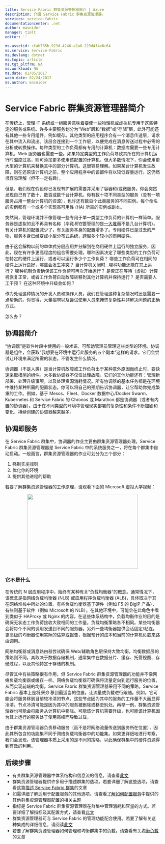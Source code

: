 ```yaml
---
title: Service Fabric 群集资源管理器简介 | Azure
description: 介绍 Service Fabric 群集资源管理器。
services: service-fabric
documentationcenter: .net
author: masnider
manager: timlt
editor: ''

ms.assetid: cfab735b-923d-4246-a2a8-220d4f4e0c64
ms.service: Service-Fabric
ms.devlang: dotnet
ms.topic: article
ms.tgt_pltfrm: NA
ms.workload: NA
ms.date: 01/05/2017
wacn.date: 02/24/2017
ms.author: masnider
---
```


# Service Fabric 群集资源管理器简介
在传统上，管理 IT 系统或一组服务意味着要使一些物理机或虚拟机专用于这些特定的服务或系统。许多主要服务划分为“Web”层和“数据”或“存储”层，此外可能还有其他一些专用组件，例如缓存。其他类型的应用程序会有一个消息传送层，请求在其中流入和流出。该层会连接到一个工作层，以便完成在消息传送过程中必需的分析或转换操作。每种类型的工作负荷都有专用的计算机：数据库需要一些专用计算机，Web 服务器也需要一些。如果特定类型的工作负荷导致其所在的计算机运行时温度过高，则可添加更多使用该配置的计算机。但大多数情况下，你会使用更大型的计算机来替换其中的部分计算机。这很容易理解。如果某台计算机发生故障，则在还原该计算机之前，整个应用程序中的该部件将以较低容量运行。这仍然很容易理解（但不一定有趣）。

但是，我们现在假设你已发现有扩展的需要并采用了容器和/或微服务。你会突然发现自己有了数十、数百或数千台计算机。你有数十项不同类型的服务（没有一项服务占用一整台计算机的资源），也许还有数百个此类服务的不同实例。每个命名的实例都有一个或多个实现高可用性 \(HA\) 所需的实例或副本。

突然间，管理环境并不像管理一些专用于单一类型工作负荷的计算机一样简单。服务器是虚拟的且不再具有名称（毕竟*现在*要管理的是[一大堆](http://www.slideshare.net/randybias/architectures-for-open-and-scalable-clouds/20)而不是几台计算机）。有关计算机的配置减少了，有关服务本身的配置增多了。专用硬件已是过去的产物，服务本身已经变成小型分布式系统，跨越多个较小的商用硬件。

由于这会解构以前的单体式分层应用并分解到在商用硬件上运行的独立服务，因此，现在有许多更高程度的组合需要处理。哪种因素决定了哪些类型的工作负荷可在特定的硬件上运行，或者可以运行多少个工作负荷？ 哪些工作负荷可在相同的硬件上运行良好，哪些会发生冲突？ 当计算机关闭时...哪种功能还能在其上运行？ 哪种机制负责确保该工作负荷可再次开始运行？ 是否正在等待（虚拟）计算机恢复正常，或者工作负荷自动故障转移到其他计算机并保持运行？ 是否需要人工干预？ 在这种环境中升级会如何？

作为处理这种情况的开发人员和操作人员，我们在管理这种复杂情况时还是需要一点帮助的。你觉得，大量招聘以及尝试使用人员来掩饰复杂性并非解决问题的正确方式。

怎么办？

## 协调器简介
“协调器”是软件片段中使用的一般术语，可帮助管理员管理这些类型的环境。协调器是组件，会获取“我想要在环境中运行此服务的五个副本”这样的请求。它们会尝试让环境来满足所需的状态，不管发生什么情况。

协调器（不是人类）是当计算机故障或工作负荷出于某种意外原因而终止时，要快速采取措施的组件。大多数协调器不仅仅处理故障。它们的其他功能还有：管理新部署、处理升级事项，以及处理资源消耗情况。所有协调器的基本任务都是在环境中维持某种所需的配置状态。你可以将自己的预期告诉协调器，让它帮助你完成繁重的工作。例如，基于 Mesos、Fleet、Docker 数据中心/Docker Swarm、Kubernetes 和 Service Fabric 的 Chronos 或 Marathon 都是协调器（或者有内置的协调器）。由于在不同类型的环境中管理现实部署的复杂性和条件不断加剧和变化，持续创建的协调器越来越多。

## 协调即服务
在 Service Fabric 群集中，协调器的作业主要由群集资源管理器处理。Service Fabric 群集资源管理器是 Service Fabric 中的系统服务之一，将在每个群集中自动启动。一般而言，群集资源管理器的作业可划分为三个部分：

1. 强制实施规则
2. 优化你的环境
3. 提供其他进程的帮助

若要了解群集资源管理器的工作原理，请观看下面的 Microsoft 虚拟大学视频：
<center><a target="_blank" href="https://mva.microsoft.com/en-us/training-courses/building-microservices-applications-on-azure-service-fabric-16747?l=d4tka66yC_5706218965"> <img src="./media/service-fabric-cluster-resource-manager-introduction/ConceptsAndDemoVid.png" WIDTH="360" HEIGHT="244"> </a></center>

### 它不是什么
在传统的 N 层应用程序中，始终有某种有关“负载均衡器”的概念。通常情况下，该概念是指网络负载均衡器 \(NLB\) 或应用程序负载均衡器 \(ALB\)，具体取决于其在网络堆栈中所处的位置。有些负载均衡器基于硬件（例如 F5 的 BigIP 产品），有些则基于软件（例如 Microsoft 的 NLB）。在其他环境中，可能会在此角色中看到类似于 HAProxy 或 Nginx 的内容。在这些体系结构中，负载均衡作业的目的是确保无状态工作负荷接收大致相同的工作量。负载均衡策略各不相同。某些均衡器会将每个不同的调用发送到不同的服务器。另外一些均衡器提供会话固定/粘连。更高级的均衡器使用实际的估算或报告，根据预计的成本和当前的计算机负载来路由调用。

网络均衡器或消息路由器尝试确保 Web/辅助角色层保持大致均衡。均衡数据层的策略则不同，其取决于数据存储机制，通常集中在数据分片、缓存、托管视图、存储过程，以及其他特定于存储的机制。

尽管其中有些策略很有作用，但 Service Fabric 群集资源管理器的功能并不像网络负载均衡器或缓存一样。网络负载均衡器可确保将流量定向到运行服务的位置，从而实现前端的均衡。Service Fabric 群集资源管理器采用不同的策略。Service Fabric 基本上是将*服务* 移到最适当的位置，让流量或负载进行跟随。例如，它可能会将服务移到目前较冷清的节点，这些节点因为其中的服务的工作量不大而显得冷清。节点冷清可能是因为其中的服务被删除或移至别处。再举一例，群集资源管理器也可能会将服务从计算机中移除。可能该计算机需要升级，也可能该计算机因为其上运行的服务处于使用高峰而导致过载。

由于群集资源管理器负责移动服务（而不是将网络流量传送到服务所在位置），因此其所包含的功能集不同于网络负载均衡器中的功能集。如果更详细地进行考察，我们会发现，该管理器本质上采用的是不同的策略，以此确保群集中的硬件资源得到有效的利用。

## 后续步骤
- 有关群集资源管理器中体系结构和信息流的信息，请查看[此文](./service-fabric-cluster-resource-manager-architecture.md)
- 群集资源管理器提供许多用于描述群集的选项。若要详细了解这些选项，请查看这篇[描述 Service Fabric 群集](./service-fabric-cluster-resource-manager-cluster-description.md)的文章
- 如需详细了解适用于配置服务的其他选项，请查看[了解如何配置服务](./service-fabric-cluster-resource-manager-configure-services.md)中提供的其他群集资源管理器配置的相关主题
- 指标是 Service Fabric 群集资源管理器在群集中管理消耗和容量的方式。若要详细了解指标及其配置方式，请查看[此文](./service-fabric-cluster-resource-manager-metrics.md)
- 群集资源管理器可与 Service Fabric 的管理功能配合使用。若要了解有关这种集成的详细信息，请阅读[此文](./service-fabric-cluster-resource-manager-management-integration.md)
- 若要了解群集资源管理器如何管理和均衡群集中的负载，请查看有关[均衡负载](./service-fabric-cluster-resource-manager-balancing.md)的文章

<!---HONumber=Mooncake_0213_2017-->
<!--Update_Description: add introduction to NLB-->